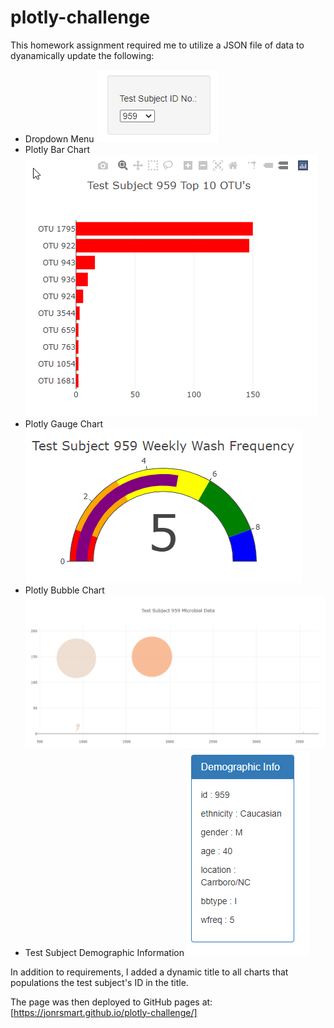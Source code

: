 # plotly-challenge
This homework assignment required me to utilize a JSON file of data to dyanamically update the following: 
- Dropdown Menu
![Dropdown Menu](images\dropdown.png)
- Plotly Bar Chart
![Plotly Bar Chart](images\bar-chart.png)
- Plotly Gauge Chart
![Plotly Gauge Chart](images\gauge-chart.png)
- Plotly Bubble Chart
![Plotly Bubble Chart](images\bubble-chart.png)
- Test Subject Demographic Information
![Demographic Information](images\demographic.png)

In addition to requirements, I added a dynamic title to all charts that populations the test subject's ID in the title. 

The page was then deployed to GitHub pages at: [https://jonrsmart.github.io/plotly-challenge/]
